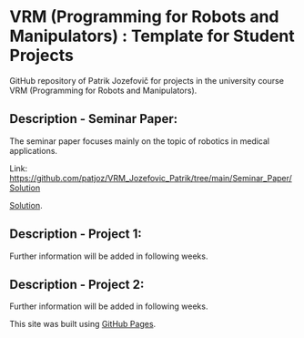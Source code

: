 # VRM (Programming for Robots and Manipulators) : Template for Student Projects
GitHub repository of Patrik Jozefovič for projects in the university course VRM (Programming for Robots and Manipulators).

## Description - Seminar Paper:

The seminar paper focuses mainly on the topic of robotics in medical applications.

Link: https://github.com/patjoz/VRM_Jozefovic_Patrik/tree/main/Seminar_Paper/Solution

[Solution](https://github.com/patjoz/VRM_Jozefovic_Patrik/tree/main/Seminar_Paper/Solution).

## Description - Project 1:
Further information will be added in following weeks.

## Description - Project 2:

Further information will be added in following weeks.

This site was built using [GitHub Pages](https://pages.github.com/).
